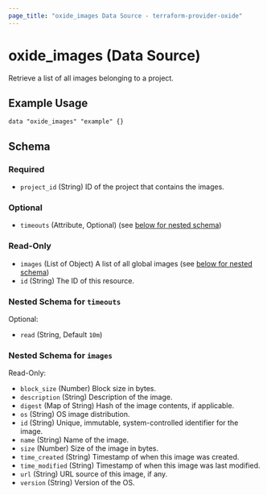 ```yaml
---
page_title: "oxide_images Data Source - terraform-provider-oxide"
---
```


# oxide_images (Data Source)

Retrieve a list of all images belonging to a project.

## Example Usage

```hcl
data "oxide_images" "example" {}
```

## Schema

### Required

- `project_id` (String) ID of the project that contains the images.

### Optional

- `timeouts` (Attribute, Optional) (see [below for nested schema](#nestedatt--timeouts))

### Read-Only

- `images` (List of Object) A list of all global images (see [below for nested schema](#nestedatt--images))
- `id` (String) The ID of this resource.

<a id="nestedatt--timeouts"></a>

### Nested Schema for `timeouts`

Optional:

- `read` (String, Default `10m`)

<a id="nestedatt--images"></a>

### Nested Schema for `images`

Read-Only:

- `block_size` (Number) Block size in bytes.
- `description` (String) Description of the image.
- `digest` (Map of String) Hash of the image contents, if applicable.
- `os` (String) OS image distribution.
- `id` (String) Unique, immutable, system-controlled identifier for the image.
- `name` (String) Name of the image.
- `size` (Number) Size of the image in bytes.
- `time_created` (String) Timestamp of when this image was created.
- `time_modified` (String) Timestamp of when this image was last modified.
- `url` (String) URL source of this image, if any.
- `version` (String) Version of the OS.
